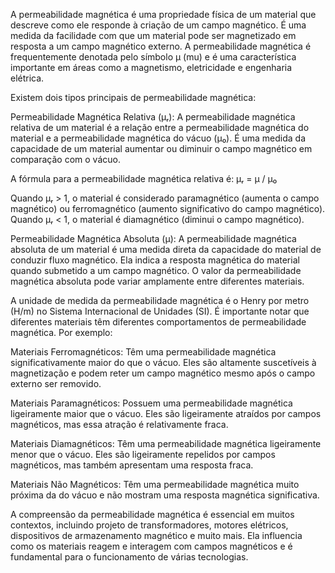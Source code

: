 A permeabilidade magnética é uma propriedade física de um material que descreve como ele responde à criação de um campo magnético. É uma medida da facilidade com que um material pode ser magnetizado em resposta a um campo magnético externo. A permeabilidade magnética é frequentemente denotada pelo símbolo μ (mu) e é uma característica importante em áreas como a magnetismo, eletricidade e engenharia elétrica.

Existem dois tipos principais de permeabilidade magnética:

Permeabilidade Magnética Relativa (μᵣ): A permeabilidade magnética relativa de um material é a relação entre a permeabilidade magnética do material e a permeabilidade magnética do vácuo (μ₀). É uma medida da capacidade de um material aumentar ou diminuir o campo magnético em comparação com o vácuo.

A fórmula para a permeabilidade magnética relativa é: μᵣ = μ / μ₀

Quando μᵣ > 1, o material é considerado paramagnético (aumenta o campo magnético) ou ferromagnético (aumento significativo do campo magnético). Quando μᵣ < 1, o material é diamagnético (diminui o campo magnético).

Permeabilidade Magnética Absoluta (μ): A permeabilidade magnética absoluta de um material é uma medida direta da capacidade do material de conduzir fluxo magnético. Ela indica a resposta magnética do material quando submetido a um campo magnético. O valor da permeabilidade magnética absoluta pode variar amplamente entre diferentes materiais.

A unidade de medida da permeabilidade magnética é o Henry por metro (H/m) no Sistema Internacional de Unidades (SI). É importante notar que diferentes materiais têm diferentes comportamentos de permeabilidade magnética. Por exemplo:

Materiais Ferromagnéticos: Têm uma permeabilidade magnética significativamente maior do que o vácuo. Eles são altamente suscetíveis à magnetização e podem reter um campo magnético mesmo após o campo externo ser removido.

Materiais Paramagnéticos: Possuem uma permeabilidade magnética ligeiramente maior que o vácuo. Eles são ligeiramente atraídos por campos magnéticos, mas essa atração é relativamente fraca.

Materiais Diamagnéticos: Têm uma permeabilidade magnética ligeiramente menor que o vácuo. Eles são ligeiramente repelidos por campos magnéticos, mas também apresentam uma resposta fraca.

Materiais Não Magnéticos: Têm uma permeabilidade magnética muito próxima da do vácuo e não mostram uma resposta magnética significativa.

A compreensão da permeabilidade magnética é essencial em muitos contextos, incluindo projeto de transformadores, motores elétricos, dispositivos de armazenamento magnético e muito mais. Ela influencia como os materiais reagem e interagem com campos magnéticos e é fundamental para o funcionamento de várias tecnologias.
